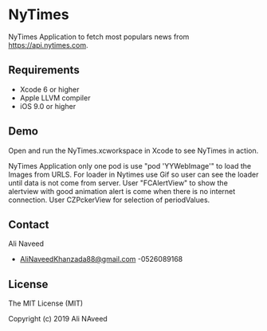 # NyTimes

NyTimes Application to fetch most populars news from https://api.nytimes.com.

## Requirements
* Xcode 6 or higher
* Apple LLVM compiler
* iOS 9.0 or higher 

## Demo

Open and run the NyTimes.xcworkspace  in Xcode to see NyTimes in action.

NyTimes Application only one pod is use  "pod 'YYWebImage'" to load the Images from URLS.
For loader in Nytimes use Gif  so user can see the loader until data is not come from server.
User "FCAlertView" to show the alertview with good animation alert is come when there is no internet connection.
User CZPckerView for selection of periodValues.


## Contact

Ali Naveed
- AliNaveedKhanzada88@gmail.com
-0526089168

## License

The MIT License (MIT)

Copyright (c) 2019 Ali NAveed



